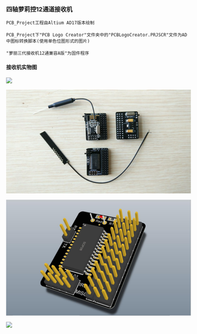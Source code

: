 ### 四轴萝莉控12通道接收机
	PCB_Project工程由Altium AD17版本绘制
	
	PCB_Project下"PCB Logo Creator"文件夹中的"PCBLogoCreator.PRJSCR"文件为AD中图标转换脚本(使用单色位图形式的图片)
	
	"萝丽三代接收机12通兼容A版"为固件程序

#### 接收机实物图
![](https://gitee.com/ClimbSnailQ/Project_Image/raw/master/OtherProject/LuoLi_Controller_mini.jpg)

![image](./LuoLi_Controller_mini.jpg)

![image](./LuoLi_Controller_For_UAV_mini.jpg)

![](https://gitee.com/ClimbSnailQ/Project_Image/raw/master/OtherProject/LuoLi_Controller_For_UAV_mini.jpg)

